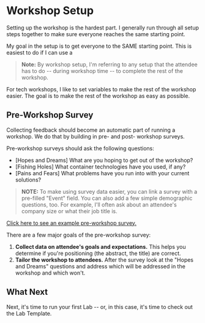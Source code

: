 # Workshop Setup

Setting up the workshop is the hardest part. I generally run through all setup steps together to make sure everyone reaches the same starting point.

My goal in the setup is to get everyone to the SAME starting point. This is easiest to do if I can use a 

> **Note:** By workshop setup, I'm referring to any setup that the attendee has to do -- during workshop time -- to complete the rest of the workshop.

For tech workshops, I like to set variables to make the rest of the workshop easier. The goal is to make the rest of the workshop as easy as possible.  

## Pre-Workshop Survey

Collecting feedback should become an automatic part of running a workshop.  We do that by building in pre- and post- workshop surveys.  

Pre-workshop surveys should ask the following questions:
* [Hopes and Dreams] What are you hoping to get out of the workshop?
* [Fishing Holes] What container technologies have you used, if any? 
* [Pains and Fears] What problems have you run into with your current solutions?

> **NOTE:** To make using survey data easier, you can link a survey with a pre-filled "Event" field.  You can also add a few simple demographic questions, too.  For example, I'll often ask about an attendee's company size or what their job title is.

[Click here to see an example pre-workshop survey.](https://goo.gl/forms/MDXRp3OJdMySL1ql1)
  

There are a few major goals of the pre-workshop survey:
1. **Collect data on attendee's goals and expectations.** This helps you determine if you're positioning (the abstract, the title) are correct.
1. **Tailor the workshop to attendees.** After the survey look at the "Hopes and Dreams" questions and address which will be addressed in the workshop and which won't. 

## What Next
Next, it's time to run your first Lab -- or, in this case, it's time to check out the Lab Template.
